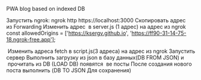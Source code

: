 PWA blog based on indexed DB

Запустить ngrok: ngrok http https://localhost:3000
Скопировать адрес из Forwarding
Изменить адрес  в server.js (1 адрес) на адрес из ngrok
const allowedOrigins = ['https://ksergv.github.io', 'https://ff90-31-14-75-18.ngrok-free.app'];

 Изменить адреса fetch в script.js(3 адреса) на адрес из ngrok
Запустить сервер
Выполнить загрузку из json в базу данных(DB FROM JSON) и  прочитать из DB (LOAD DB) появятся  ве посты
После создания нового поста выполнить (DB TO JSON Для сохранения)